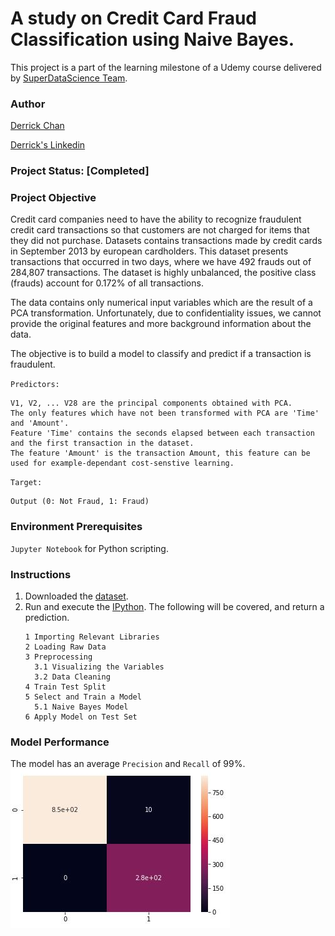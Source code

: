# A study on Credit Card Fraud Classification using Naive Bayes.
This project is a part of the learning milestone of a Udemy course delivered by [SuperDataScience Team](https://www.udemy.com/machine-learning-classification/). 

### Author
[Derrick Chan](https://github.com/zhenyu92)

[Derrick's Linkedin](https://www.linkedin.com/in/zychan/)

### Project Status: [Completed]

### Project Objective
Credit card companies need to have the ability to recognize fraudulent credit card transactions so that customers are not charged for items that they did not purchase.
Datasets contains transactions made by credit cards in September 2013 by european cardholders. 
This dataset presents transactions that occurred in two days, where we have 492 frauds out of 284,807 transactions. 
The dataset is highly unbalanced, the positive class (frauds) account for 0.172% of all transactions.


The data contains only numerical input variables which are the result of a PCA transformation. 
Unfortunately, due to confidentiality issues, we cannot provide the original features and more background information about the data.

The objective is to build a model to classify and predict if a transaction is fraudulent.

`Predictors:`
```
V1, V2, ... V28 are the principal components obtained with PCA.
The only features which have not been transformed with PCA are 'Time' and 'Amount'. 
Feature 'Time' contains the seconds elapsed between each transaction and the first transaction in the dataset. 
The feature 'Amount' is the transaction Amount, this feature can be used for example-dependant cost-senstive learning.
```

`Target:`
```
Output (0: Not Fraud, 1: Fraud)
```

### Environment Prerequisites
`Jupyter Notebook` for Python scripting.

### Instructions
1. Downloaded the [dataset](https://www.kaggle.com/mlg-ulb/creditcardfraud/home).
2. Run and execute the [IPython](https://github.com/zhenyu92/ML_Naive_Bayes_Spam_Classification/blob/master/Naive%20Bayes%20-%20Spam%20Classifier.ipynb).
    The following will be covered, and return a prediction.
    ```
    1 Importing Relevant Libraries
    2 Loading Raw Data
    3 Preprocessing
      3.1 Visualizing the Variables
      3.2 Data Cleaning
    4 Train Test Split
    5 Select and Train a Model
      5.1 Naive Bayes Model
    6 Apply Model on Test Set
    ```   

### Model Performance
The model has an average `Precision` and `Recall` of 99%.
![alt text](https://github.com/zhenyu92/ML_Naive_Bayes_Spam_Classification/blob/master/Confusion%20Matrix.JPG "Confusion Matrix")
